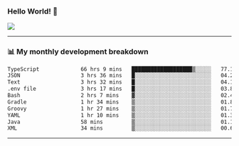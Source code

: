 ### Hello World! 👋

<a>
  <img align="center" src="https://github-readme-stats.vercel.app/api?username=megatunger&count_private=true&include_all_commits=true&bg_color=30,56CCF2,2F80ED&title_color=fff&text_color=fff" />
</a>

------
### 📊 My monthly development breakdown

<!--START_SECTION:waka-->

```txt
TypeScript             66 hrs 9 mins   ███████████████████▒░░░░░   77.16 %
JSON                   3 hrs 36 mins   █░░░░░░░░░░░░░░░░░░░░░░░░   04.21 %
Text                   3 hrs 32 mins   █░░░░░░░░░░░░░░░░░░░░░░░░   04.13 %
.env file              3 hrs 17 mins   █░░░░░░░░░░░░░░░░░░░░░░░░   03.84 %
Bash                   2 hrs 7 mins    ▓░░░░░░░░░░░░░░░░░░░░░░░░   02.48 %
Gradle                 1 hr 34 mins    ▒░░░░░░░░░░░░░░░░░░░░░░░░   01.84 %
Groovy                 1 hr 27 mins    ▒░░░░░░░░░░░░░░░░░░░░░░░░   01.70 %
YAML                   1 hr 10 mins    ▒░░░░░░░░░░░░░░░░░░░░░░░░   01.38 %
Java                   58 mins         ▒░░░░░░░░░░░░░░░░░░░░░░░░   01.13 %
XML                    34 mins         ▒░░░░░░░░░░░░░░░░░░░░░░░░   00.68 %
```

<!--END_SECTION:waka-->

------
